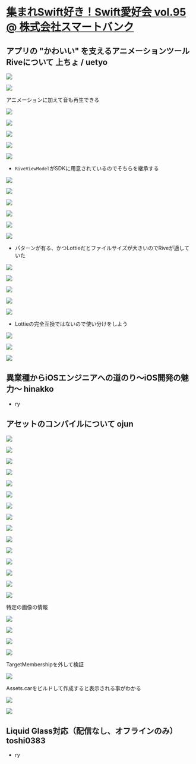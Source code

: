 # [集まれSwift好き！Swift愛好会 vol.95 @ 株式会社スマートバンク](https://www.youtube.com/watch?v=uZpxIPIg6F0&t=2087s)
## アプリの "かわいい" を支えるアニメーションツールRiveについて	上ちょ / uetyo

![](https://i.imgur.com/u9udA4q.jpeg)

![](https://i.imgur.com/ngk3B04.jpeg)

アニメーションに加えて音も再生できる

![](https://i.imgur.com/ud8eVa5.jpeg)

![](https://i.imgur.com/HhP7PtN.jpeg)

![](https://i.imgur.com/cmcVLkg.jpeg)

![](https://i.imgur.com/wkqIqag.jpeg)

![](https://i.imgur.com/eUu71Wh.jpeg)

- `RiveViewModel`がSDKに用意されているのでそちらを継承する

![](https://i.imgur.com/rI9f6uS.jpeg)

![](https://i.imgur.com/SpB5q7d.jpeg)

![](https://i.imgur.com/GqUEEYW.jpeg)

![](https://i.imgur.com/cX35536.jpeg)

![](https://i.imgur.com/pH25CvD.jpeg)

![](https://i.imgur.com/4kxLJbE.jpeg)

- パターンが有る、かつLottieだとファイルサイズが大きいのでRiveが適していた

![](https://i.imgur.com/3nfrU9k.jpeg)

![](https://i.imgur.com/IGKVrZw.jpeg)

![](https://i.imgur.com/Jznt8XX.jpeg)

![](https://i.imgur.com/wxGaWxo.jpeg)

![](https://i.imgur.com/79K9Olw.jpeg)

- Lottieの完全互換ではないので使い分けをしよう

![](https://i.imgur.com/3KNmEk6.jpeg)

![](https://i.imgur.com/FG8yEyE.jpeg)

![](https://i.imgur.com/E6UgkY0.jpeg)

## 異業種からiOSエンジニアへの道のり〜iOS開発の魅力〜	hinakko

- ry

## アセットのコンパイルについて	ojun

![](https://i.imgur.com/Ri5FvoE.jpeg)

![](https://i.imgur.com/rVJNvlS.jpeg)

![](https://i.imgur.com/zBIXJMg.jpeg)

![](https://i.imgur.com/bpTdsgV.jpeg)

![](https://i.imgur.com/M7LJTMq.jpeg)

![](https://i.imgur.com/appRiO9.jpeg)

![](https://i.imgur.com/HbiV5Mv.jpeg)

![](https://i.imgur.com/VEYpQBB.jpeg)

![](https://i.imgur.com/YGjVwJu.jpeg)

![](https://i.imgur.com/6x8uT7t.jpeg)

![](https://i.imgur.com/5dgfui6.jpeg)

![](https://i.imgur.com/txJBDUf.jpeg)

![](https://i.imgur.com/EJOamO3.jpeg)

![](https://i.imgur.com/3oUKfId.jpeg)

![](https://i.imgur.com/xvRNIBR.jpeg)

特定の画像の情報

![](https://i.imgur.com/6Zbrpca.jpeg)

![](https://i.imgur.com/xSn3Q9c.jpeg)

![](https://i.imgur.com/FtCpH38.jpeg)

![](https://i.imgur.com/tPKbkSY.jpeg)

TargetMembershipを外して検証

![](https://i.imgur.com/8E5boan.jpeg)

Assets.carをビルドして作成すると表示される事がわかる

![](https://i.imgur.com/F3sMjrG.jpeg)

![](https://i.imgur.com/bg3reyd.jpeg)

## Liquid Glass対応（配信なし、オフラインのみ）	toshi0383
- ry

